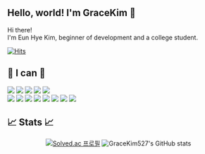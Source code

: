 ## Hello, world! I'm GraceKim 👋

Hi there! <br/>
I'm Eun Hye Kim, beginner of development and a college student.

[![Hits](https://hits.seeyoufarm.com/api/count/incr/badge.svg?url=https%3A%2F%2Fgithub.com%2FGraceKim527%2F&count_bg=%23FDCCD1&title_bg=%23FFA0AA&icon=&icon_color=%23E7E7E7&title=hits&edge_flat=false)](https://hits.seeyoufarm.com)

<h2>💎 I can 💎</h2>

<p>

<img src="https://img.shields.io/badge/-Visual_Studio_Code-0078D4?style=flat-square&logo=visual%20studio%20code&logoColor=white" />
<img src="https://img.shields.io/badge/Notion-000000?style=flat-square&logo=Notion&logoColor=white"/>
<img src="https://img.shields.io/badge/github-181717?style=flat-square&logo=github&logoColor=white">
<img src="https://img.shields.io/badge/git-F05032?style=flat-square&logo=git&logoColor=white">
<img src="https://img.shields.io/badge/Heroku-430098?style=flat-square&logo=Heroku&logoColor=white"/>
<br/>

<img src="https://img.shields.io/badge/Python-3776AB?style=flat-square&logo=Python&logoColor=white"/>
<img src="https://img.shields.io/badge/C-A8B9CC?style=flat-square&logo=C&logoColor=white"/>
<img src="https://img.shields.io/badge/java-007396?style=flat-square&logo=java&logoColor=white">
<img src="https://img.shields.io/badge/html5-E34F26?style=flat-square&logo=html5&logoColor=white"> 
<img src="https://img.shields.io/badge/css-1572B6?style=flat-square&logo=css3&logoColor=white">
<img src="https://img.shields.io/badge/JavaScript-F7DF1E?style=flat-square&logo=JavaScript&logoColor=222323"/>
<img src="https://img.shields.io/badge/Bootstrap-7952B3?style=flat-square&logo=Bootstrap&logoColor=white"/>
<img src="https://img.shields.io/badge/Django-092E20?style=flat-square&logo=Django&logoColor=white"/>
</p>

<h2>📈 Stats 📈</h2>

<div align=center>

[![Solved.ac 프로필](http://mazassumnida.wtf/api/v2/generate_badge?boj=lemonherb0323)](https://solved.ac/lemonherb0323)
![GraceKim527's GitHub stats](https://github-readme-stats.vercel.app/api?username=GraceKim527&show_icons=true&theme=radical)

</div>
